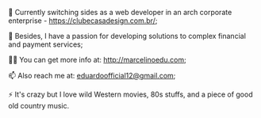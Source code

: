 🔭 Currently switching sides as a web developer in an arch corporate enterprise - https://clubecasadesign.com.br/; 

🌱 Besides, I have a passion for developing solutions to complex financial and payment services;

👨‍💻 You can get more info at: http://marcelinoedu.com;

📫 Also reach me at: eduardoofficial12@gmail.com;

⚡ It's crazy but I love wild Western movies, 80s stuffs, and a piece of good old country music.

<!---
marcelinoedu/marcelinoedu is a ✨ special ✨ repository because its `README.md` (this file) appears on your GitHub profile.
You can click the Preview link to take a look at your changes.
--->
